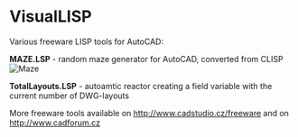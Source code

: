 # VisualLISP
Various freeware LISP tools for AutoCAD:

**MAZE.LSP** - random maze generator for AutoCAD, converted from CLISP
![Maze](https://www.cadforum.cz/img/maze.png)

**TotalLayouts.LSP** - autoamtic reactor creating a field variable with the current number of DWG-layouts


More freeware tools available on http://www.cadstudio.cz/freeware and on http://www.cadforum.cz

